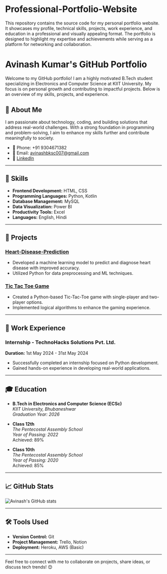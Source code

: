 # Professional-Portfolio-Website
This repository contains the source code for my personal portfolio website. It showcases my profile, technical skills, projects, work experience, and education in a professional and visually appealing format. The portfolio is designed to highlight my expertise and achievements while serving as a platform for networking and collaboration.

# Avinash Kumar's GitHub Portfolio

Welcome to my GitHub portfolio! I am a highly motivated B.Tech student specializing in Electronics and Computer Science at KIIT University. My focus is on personal growth and contributing to impactful projects. Below is an overview of my skills, projects, and experience.

## 👤 About Me

I am passionate about technology, coding, and building solutions that address real-world challenges. With a strong foundation in programming and problem-solving, I aim to enhance my skills further and contribute meaningfully to society.

- 📱 Phone: +91 9304671382
- 📧 Email: [avinashbksc007@gmail.com](mailto:avinashbksc007@gmail.com)
- 🔗 [LinkedIn](https://www.linkedin.com/in/avinashkumar)

---

## 🚀 Skills

- **Frontend Development:** HTML, CSS
- **Programming Languages:** Python, Kotlin
- **Database Management:** MySQL
- **Data Visualization:** Power BI
- **Productivity Tools:** Excel
- **Languages:** English, Hindi

---

## 📂 Projects

### [Heart-Disease-Prediction](#)
- Developed a machine learning model to predict and diagnose heart disease with improved accuracy.
- Utilized Python for data preprocessing and ML techniques.

### [Tic Tac Toe Game](#)
- Created a Python-based Tic-Tac-Toe game with single-player and two-player options.
- Implemented logical algorithms to enhance the gaming experience.

---

## 💼 Work Experience

### Internship - TechnoHacks Solutions Pvt. Ltd.
**Duration:** 1st May 2024 - 31st May 2024  
- Successfully completed an internship focused on Python development.  
- Gained hands-on experience in developing real-world applications.  

---

## 🎓 Education

- **B.Tech in Electronics and Computer Science (ECSc)**  
  *KIIT University, Bhubaneshwar*  
  *Graduation Year: 2026*

- **Class 12th**  
  *The Pentecostal Assembly School*  
  *Year of Passing: 2022*  
  Achieved: 89%

- **Class 10th**  
  *The Pentecostal Assembly School*  
  *Year of Passing: 2020*  
  Achieved: 85%

---

## 📈 GitHub Stats

![Avinash's GitHub stats](https://github-readme-stats.vercel.app/api?username=avinashkumar&show_icons=true&theme=radical)

---

## 🛠️ Tools Used

- **Version Control:** Git
- **Project Management:** Trello, Notion
- **Deployment:** Heroku, AWS (Basic)

---

Feel free to connect with me to collaborate on projects, share ideas, or discuss tech trends! 😊
